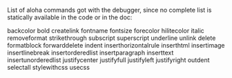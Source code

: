 List of aloha commands got with the debugger, since no complete list
is statically available in the code or in the doc:

backcolor
bold
createlink
fontname
fontsize
forecolor
hilitecolor
italic
removeformat
strikethrough
subscript
superscript
underline
unlink
delete
formatblock
forwarddelete
indent
inserthorizontalrule
inserthtml
insertimage
insertlinebreak
insertorderedlist
insertparagraph
inserttext
insertunorderedlist
justifycenter
justifyfull
justifyleft
justifyright
outdent
selectall
stylewithcss
usecss
